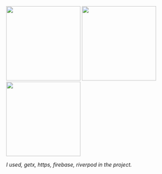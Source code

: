 

<img src= "https://github.com/fatmanurpolat/MARVEL_APP_/assets/82556567/3db90467-a888-4c41-a236-96251ed94d84" width =200> 

<img src = "https://github.com/fatmanurpolat/MARVEL_APP_/assets/82556567/c284fbb3-1f3c-4b92-a4bc-f5b0ecf93277" width = 200>
<img src = "https://github.com/fatmanurpolat/MARVEL_APP_/assets/82556567/b6efaa4b-be5e-4bc5-ba5f-5133140a02db"  width = 200>


<i> I used, getx, https, firebase, riverpod in the project. </i>
